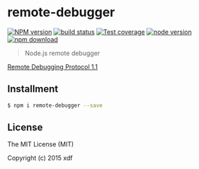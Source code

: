 # remote-debugger

[![NPM version][npm-image]][npm-url]
[![build status][travis-image]][travis-url]
[![Test coverage][coveralls-image]][coveralls-url]
[![node version][node-image]][node-url]
[![npm download][download-image]][download-url]

[npm-image]: https://img.shields.io/npm/v/remote-debugger.svg?style=flat-square
[npm-url]: https://npmjs.org/package/remote-debugger
[travis-image]: https://img.shields.io/travis/xudafeng/remote-debugger.svg?style=flat-square
[travis-url]: https://travis-ci.org/xudafeng/remote-debugger
[coveralls-image]: https://img.shields.io/coveralls/xudafeng/remote-debugger.svg?style=flat-square
[coveralls-url]: https://coveralls.io/r/xudafeng/remote-debugger?branch=master
[node-image]: https://img.shields.io/badge/node.js-%3E=_0.10-green.svg?style=flat-square
[node-url]: http://nodejs.org/download/
[download-image]: https://img.shields.io/npm/dm/remote-debugger.svg?style=flat-square
[download-url]: https://npmjs.org/package/remote-debugger

> Node.js remote debugger

[Remote Debugging Protocol 1.1](https://developer.chrome.com/devtools/docs/protocol/1.1/index)

## Installment

```bash
$ npm i remote-debugger --save
```

## License

The MIT License (MIT)

Copyright (c) 2015 xdf

